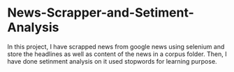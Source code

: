 # News-Scrapper-and-Setiment-Analysis
In this project, I have scrapped news from google news using selenium and store the headlines as well as content of the news in a corpus folder. Then, I have done setinment analysis on it used stopwords for learning purpose.
